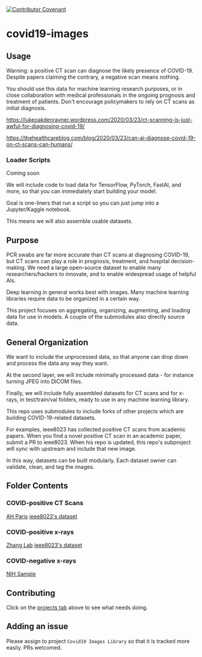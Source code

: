 [![Contributor Covenant](https://img.shields.io/badge/Contributor%20Covenant-v2.0%20adopted-ff69b4.svg)](code_of_conduct.md)

# covid19-images

## Usage
Warning: a positive CT scan can diagnose the likely presence of COVID-19. Despite papers claiming the contrary, a negative scan means nothing.

You should use this data for machine learning research purposes, or in close collaboration with medical professionals in the ongoing prognosis and treatment of patients. Don't encourage policymakers to rely on CT scans as initial diagnosis.

https://lukeoakdenrayner.wordpress.com/2020/03/23/ct-scanning-is-just-awful-for-diagnosing-covid-19/

https://thehealthcareblog.com/blog/2020/03/23/can-ai-diagnose-covid-19-on-ct-scans-can-humans/

### Loader Scripts
Coming soon

We will include code to load data for TensorFlow, PyTorch, FastAI, and more, so that you can immediately start building your model.

Goal is one-liners that run a script so you can just jump into a Jupyter/Kaggle notebook.

This means we will also assemble usable datasets.

## Purpose

PCR swabs are far more accurate than CT scans at diagnosing COVID-19, but CT scans can play a role in prognosis, treatment, and hospital decision-making. We need a large open-source dataset to enable many researchers/hackers to innovate, and to enable widespread usage of helpful AIs.

Deep learning in general works best with images. Many machine learning libraries require data to be organized in a certain way.

This project focuses on aggregating, organizing, augmenting, and loading data for use in models. A couple of the submodules also directly source data.

## General Organization

We want to include the unprocessed data, so that anyone can drop down and process the data any way they want.

At the second layer, we will include minimally processed data - for instance turning JPEG into DICOM files.

Finally, we will include fully assembled datasets for CT scans and for x-rays, in test/train/val folders, ready to use in any machine learning library.

This repo uses submodules to include forks of other projects which are building COVID-19-related datasets. 

For examples, ieee8023 has collected positive CT scans from academic papers. When you find a novel positive CT scan in an academic paper, submit a PR to ieee8023. When his repo is updated, this repo's subproject will sync with upstream and include that new image. 

In this way, datasets can be built modularly. Each dataset owner can validate, clean, and tag the images. 

## Folder Contents

### COVID-positive CT Scans
[AH Paris](https://github.com/coyotespike/AHP-covid19-ctscans)
[ieee8023's dataset](https://github.com/coyotespike/covid-chestxray-dataset)

### COVID-positive x-rays
[Zhang Lab](https://github.com/coyotespike/zhanglab-chest-xrays/)
[ieee8023's dataset](https://github.com/coyotespike/covid-chestxray-dataset)

### COVID-negative x-rays
[NIH Sample](https://github.com/coyotespike/NIH-chestxray-dataset-sample)

## Contributing

Click on the [projects tab](https://github.com/coyotespike/covid19-images/projects/1) above to see what needs doing.

## Adding an issue

Please assign to project `Covid19 Images Library` so that it is tracked more easily. PRs welcomed.
